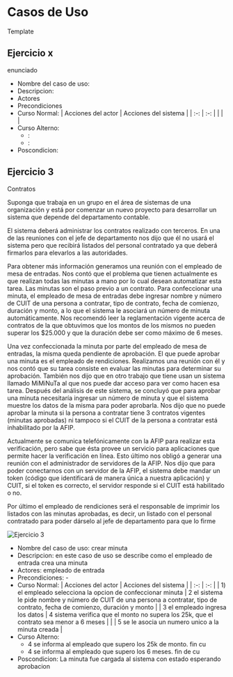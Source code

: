 # Casos de Uso

Template

## Ejercicio x

enunciado

- Nombre del caso de uso:
- Descripcion:
- Actores
- Precondiciones
- Curso Normal:
  | Acciones del actor | Acciones del sistema |
  | :-: | :-: |
  |     |     |
- Curso Alterno:
  - :
  - :
- Poscondicion:



## Ejercicio 3

Contratos

Suponga que trabaja en un grupo en el área de sistemas de una organización y está por comenzar un nuevo proyecto para desarrollar un sistema que depende del departamento contable.

El sistema deberá administrar los contratos realizado con terceros. En una de las reuniones con el jefe de departamento nos dijo que él no usará el sistema pero que recibirá listados del personal contratado ya que deberá firmarlos para elevarlos a las autoridades.

Para obtener más información generamos una reunión con el empleado de mesa de entradas. Nos contó que el problema que tienen actualmente es que realizan todas las minutas a mano por lo cual desean automatizar esta tarea. Las minutas son el paso previo a un contrato. Para confeccionar una minuta, el empleado de mesa de entradas debe ingresar nombre y número de CUIT de una persona a contratar, tipo de contrato, fecha de comienzo, duración y monto, a lo que el sistema le asociará un número de minuta automáticamente. Nos recomendó leer la reglamentación vigente acerca de contratos de la que obtuvimos que los montos de los mismos no pueden superar los $25.000 y que la duración debe ser como máximo de
6 meses.

Una vez confeccionada la minuta por parte del empleado de mesa de entradas, la misma queda pendiente de aprobación. El que puede aprobar una minuta es el empleado de rendiciones. Realizamos una reunión con él y nos contó que su tarea consiste en evaluar las minutas para determinar su aprobación. También nos dijo que en otro trabajo que tiene usan un sistema llamado MiMiNuTa al que nos puede dar acceso para ver como hacen esa tarea. Después del análisis de este sistema, se concluyó que para aprobar una minuta necesitaría ingresar un número de minuta y que el sistema muestre los datos de la misma para poder aprobarla. Nos dijo que no puede aprobar la minuta si la persona a contratar tiene 3 contratos vigentes (minutas aprobadas) ni tampoco si el CUIT de la persona a contratar está inhabilitado por la AFIP.

Actualmente se comunica telefónicamente con la AFIP para realizar esta verificación, pero sabe que ésta provee un servicio para aplicaciones que permite hacer la verificación en línea. Esto último nos obligó a generar una reunión con el administrador de servidores de la AFIP. Nos dijo que para poder conectarnos con un servidor de la AFIP, el sistema debe mandar un token (código que identificará de manera única a nuestra aplicación) y CUIT, si el token es correcto, el servidor responde si el CUIT está habilitado o no.

Por último el empleado de rendiciones será el responsable de imprimir los listados con las minutas aprobadas, es decir, un listado con el personal contratado para poder dárselo al jefe de departamento para
que lo firme

![Ejercicio 3](c__Users_suare_Documents_Universidad_4%C2%B0%20Semestre_IS1_p3_cu_sketch.png)

- Nombre del caso de uso: crear minuta
- Descripcion: en este caso de uso se describe como el empleado de entrada crea una minuta
- Actores: empleado de entrada
- Precondiciones: -
- Curso Normal:
  | Acciones del actor | Acciones del sistema |
  | :-: | :-: |
  | 1) el empleado selecciona la opcion de confeccionar minuta | 2 el sistema le pide nombre y número de CUIT de una persona a contratar, tipo de contrato, fecha de comienzo, duración y monto |
  | 3 el empleado ingresa los datos | 4 sistema verifica que el monto no supera los 25k, que el contrato sea menor a 6 meses |
  |   | 5 se le asocia un numero unico a la minuta creada |
- Curso Alterno:
  - 4 se informa al empleado que supero los 25k de monto. fin cu
  - 4 se informa al empleado que supero los 6 meses. fin de cu
- Poscondicion: La minuta fue cargada al sistema con estado esperando aprobacion

